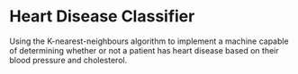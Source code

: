 # Heart Disease Classifier
Using the K-nearest-neighbours algorithm to implement a machine capable of determining whether or not a patient has heart disease based on their blood pressure and cholesterol.

